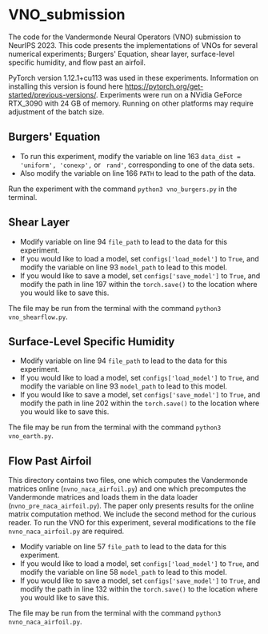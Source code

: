 # VNO_submission
The code for the Vandermonde Neural Operators (VNO) submission to NeurIPS 2023. This code presents the implementations of VNOs for several numerical experiments; Burgers' Equation, shear layer, surface-level specific humidity, and flow past an airfoil. 

PyTorch version 1.12.1+cu113 was used in these experiments. Information on installing this version is found here https://pytorch.org/get-started/previous-versions/. Experiments were run on a NVidia GeForce RTX_3090 with 24 GB of memory. Running on other platforms may require adjustment of the batch size.  

## Burgers' Equation
* To run this experiment, modify the variable on line 163 ``data_dist = 'uniform', 'conexp',`` or `` rand'``, corresponding to one of the data sets. 
* Also modify the variable on line 166 ``PATH`` to lead to the path of the data. 

Run the experiment with the command ``python3 vno_burgers.py`` in the terminal.

## Shear Layer
* Modify variable on line 94 ``file_path`` to lead to the data for this experiment. 
* If you would like to load a model, set ``configs['load_model']`` to ``True``, and modify the variable on line 93 ``model_path`` to lead to this model. 
* If you would like to save a model, set ``configs['save_model']`` to ``True``, and modify the path in line 197 within the ``torch.save()`` to the location where you would like to save this. 

The file may be run from the terminal with the command ``python3 vno_shearflow.py``.

## Surface-Level Specific Humidity
* Modify variable on line 94 ``file_path`` to lead to the data for this experiment. 
* If you would like to load a model, set ``configs['load_model']`` to ``True``, and modify the variable on line 93 ``model_path`` to lead to this model. 
* If you would like to save a model, set ``configs['save_model']`` to ``True``, and modify the path in line 202 within the ``torch.save()`` to the location where you would like to save this. 

The file may be run from the terminal with the command ``python3 vno_earth.py``.

## Flow Past Airfoil
This directory contains two files, one which computes the Vandermonde matrices online (``nvno_naca_airfoil.py``) and one which precomputes the Vandermonde matrices and loads them in the data loader (``nvno_pre_naca_airfoil.py``). The paper only presents results for the online matrix computation method. We include the second method for the curious reader. 
To run the VNO for this experiment, several modifications to the file ``nvno_naca_airfoil.py`` are required. 
* Modify variable on line 57 ``file_path`` to lead to the data for this experiment. 
* If you would like to load a model, set ``configs['load_model']`` to ``True``, and modify the variable on line 58 ``model_path`` to lead to this model. 
* If you would like to save a model, set ``configs['save_model']`` to ``True``, and modify the path in line 132 within the ``torch.save()`` to the location where you would like to save this. 

The file may be run from the terminal with the command ``python3 nvno_naca_airfoil.py``.
